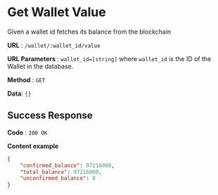 # Get Wallet Value

Given a wallet id fetches its balance from the blockchain

**URL** : `/wallet/:wallet_id/value`

**URL Parameters** : `wallet_id=[string]` where `wallet_id` is the ID of the Wallet in the
database.

**Method** : `GET`

**Data**: `{}`

## Success Response

**Code** : `200 OK`

**Content example**

```json
{
    "confirmed_balance": 97216000,
    "total_balance": 97216000,
    "unconfirmed_balance": 0
}
```